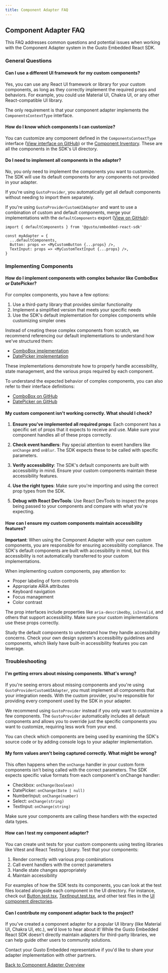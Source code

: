 ```yaml
---
title: Component Adapter FAQ
---
```


## Component Adapter FAQ

This FAQ addresses common questions and potential issues when working with the Component Adapter system in the Gusto Embedded React SDK.

### General Questions

#### Can I use a different UI framework for my custom components?

Yes, you can use any React UI framework or library for your custom components, as long as they correctly implement the required props and behaviors. For example, you could use Material UI, Chakra UI, or any other React-compatible UI library.

The only requirement is that your component adapter implements the `ComponentsContextType` interface.

#### How do I know which components I can customize?

You can customize any component defined in the `ComponentsContextType` interface ([View interface on GitHub](https://github.com/Gusto/embedded-react-sdk/blob/main/src/contexts/ComponentAdapter/useComponentContext.ts)) or the [Component Inventory](./component-inventory). These are all the components in the SDK's UI directory.

#### Do I need to implement all components in the adapter?

No, you only need to implement the components you want to customize. The SDK will use its default components for any components not provided in your adapter.

If you're using `GustoProvider`, you automatically get all default components without needing to import them separately.

If you're using `GustoProviderCustomUIAdapter` and want to use a combination of custom and default components, merge your implementations with the `defaultComponents` export ([View on GitHub](https://github.com/Gusto/embedded-react-sdk/blob/main/src/contexts/ComponentAdapter/adapters/defaultComponentAdapter.tsx)):

```tsx
import { defaultComponents } from '@gusto/embedded-react-sdk'

const myAdapter = {
  ...defaultComponents,
  Button: props => <MyCustomButton {...props} />,
  TextInput: props => <MyCustomTextInput {...props} />,
}
```

### Implementing Components

#### How do I implement components with complex behavior like ComboBox or DatePicker?

For complex components, you have a few options:

1. Use a third-party library that provides similar functionality
2. Implement a simplified version that meets your specific needs
3. Use the SDK's default implementation for complex components while customizing simpler ones

Instead of creating these complex components from scratch, we recommend referencing our default implementations to understand how we've structured them:

- [ComboBox implementation](https://github.com/Gusto/embedded-react-sdk/blob/main/src/contexts/ComponentAdapter/adapters/defaultComponentAdapter.tsx)
- [DatePicker implementation](https://github.com/Gusto/embedded-react-sdk/blob/main/src/contexts/ComponentAdapter/adapters/defaultComponentAdapter.tsx)

These implementations demonstrate how to properly handle accessibility, state management, and the various props required by each component.

To understand the expected behavior of complex components, you can also refer to their interface definitions:

- [ComboBox on GitHub](https://github.com/Gusto/embedded-react-sdk/blob/main/src/components/Common/UI/ComboBox/ComboBox.tsx)
- [DatePicker on GitHub](https://github.com/Gusto/embedded-react-sdk/blob/main/src/components/Common/UI/DatePicker/DatePicker.tsx)

#### My custom component isn't working correctly. What should I check?

1. **Ensure you've implemented all required props**: Each component has a specific set of props that it expects to receive and use. Make sure your component handles all of these props correctly.

2. **Check event handlers**: Pay special attention to event handlers like `onChange` and `onBlur`. The SDK expects these to be called with specific parameters.

3. **Verify accessibility**: The SDK's default components are built with accessibility in mind. Ensure your custom components maintain these accessibility features.

4. **Use the right types**: Make sure you're importing and using the correct prop types from the SDK.

5. **Debug with React DevTools**: Use React DevTools to inspect the props being passed to your components and compare with what you're expecting.

#### How can I ensure my custom components maintain accessibility features?

**Important**: When using the Component Adapter with your own custom components, you are responsible for ensuring accessibility compliance. The SDK's default components are built with accessibility in mind, but this accessibility is not automatically transferred to your custom implementations.

When implementing custom components, pay attention to:

- Proper labeling of form controls
- Appropriate ARIA attributes
- Keyboard navigation
- Focus management
- Color contrast

The prop interfaces include properties like `aria-describedby`, `isInvalid`, and others that support accessibility. Make sure your custom implementations use these props correctly.

Study the default components to understand how they handle accessibility concerns. Check your own design system's accessibility guidelines and components, which likely have built-in accessibility features you can leverage.

### Troubleshooting

#### I'm getting errors about missing components. What's wrong?

If you're seeing errors about missing components and you're using `GustoProviderCustomUIAdapter`, you must implement all components that your integration needs. With the custom provider, you're responsible for providing every component used by the SDK in your adapter.

We recommend using `GustoProvider` instead if you only want to customize a few components. The `GustoProvider` automatically includes all default components and allows you to override just the specific components you want to customize, requiring less work from your end.

You can check which components are being used by examining the SDK's source code or by adding console logs to your adapter implementation.

#### My form values aren't being captured correctly. What might be wrong?

This often happens when the `onChange` handler in your custom form components isn't being called with the correct parameters. The SDK expects specific value formats from each component's onChange handler:

- Checkbox: `onChange(boolean)`
- DatePicker: `onChange(Date | null)`
- NumberInput: `onChange(number)`
- Select: `onChange(string)`
- TextInput: `onChange(string)`

Make sure your components are calling these handlers with the expected data types.

#### How can I test my component adapter?

You can create unit tests for your custom components using testing libraries like Vitest and React Testing Library. Test that your components:

1. Render correctly with various prop combinations
2. Call event handlers with the correct parameters
3. Handle state changes appropriately
4. Maintain accessibility

For examples of how the SDK tests its components, you can look at the test files located alongside each component in the UI directory. For instance, check out [Button.test.tsx](https://github.com/Gusto/embedded-react-sdk/blob/main/src/components/Common/UI/Button/Button.test.tsx), [TextInput.test.tsx](https://github.com/Gusto/embedded-react-sdk/blob/main/src/components/Common/UI/TextInput/TextInput.test.tsx), and other test files in the [UI component directories](https://github.com/Gusto/embedded-react-sdk/tree/main/src/components/Common/UI).

#### Can I contribute my component adapter back to the project?

If you've created a component adapter for a popular UI library (like Material UI, Chakra UI, etc.), we'd love to hear about it! While the Gusto Embedded React SDK doesn't directly maintain adapters for third-party libraries, we can help guide other users to community solutions.

Contact your Gusto Embedded representative if you'd like to share your adapter implementation with other partners.

[Back to Component Adapter Overview](./component-adapter)
